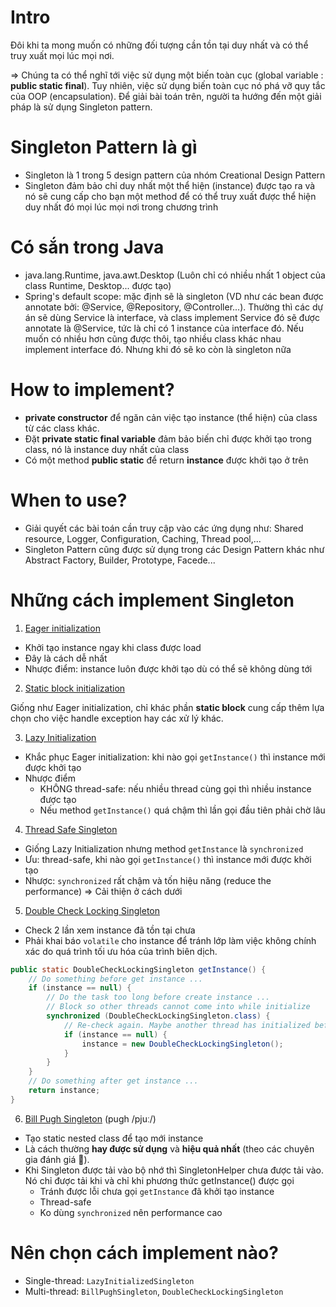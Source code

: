 # Intro

Đôi khi ta mong muốn có những đối tượng cần tồn tại duy nhất và có thể
truy xuất mọi lúc mọi nơi.

=> Chúng ta có thể nghĩ tới việc sử dụng một biến toàn cục
(global variable : **public static final**). Tuy nhiên, việc sử dụng biến
toàn cục nó phá vỡ quy tắc của OOP (encapsulation). Để giải bài toán trên,
người ta hướng đến một giải pháp là sử dụng Singleton pattern.

# Singleton Pattern là gì

- Singleton là 1 trong 5 design pattern của nhóm Creational Design Pattern
- Singleton đảm bảo chỉ duy nhất một thể hiện (instance) được tạo ra và
  nó sẽ cung cấp cho bạn một method để có thể truy xuất được thể hiện
  duy nhất đó mọi lúc mọi nơi trong chương trình

# Có sắn trong Java

- java.lang.Runtime, java.awt.Desktop
  (Luôn chỉ có nhiều nhất 1 object của class Runtime, Desktop... được tạo)
- Spring's default scope: mặc định sẽ là singleton (VD như các bean được
  annotate bởi: @Service, @Repository, @Controller...). Thường thì các dự án
  sẽ dùng Service là interface, và class implement Service đó sẽ được annotate
  là @Service, tức là chỉ có 1 instance của interface đó. Nếu muốn có nhiều hơn
  cũng được thôi, tạo nhiều class khác nhau implement interface đó. Nhưng khi đó
  sẽ ko còn là singleton nữa

# How to implement?

- **private constructor** để ngăn cản việc tạo instance (thể hiện) của class từ các class khác.
- Đặt **private static final variable** đảm bảo biến chỉ được khởi tạo trong class,
  nó là instance duy nhất của class
- Có một method **public static** để return **instance** được khởi tạo ở trên

# When to use?

- Giải quyết các bài toán cần truy cập vào các ứng dụng như: Shared resource,
  Logger, Configuration, Caching, Thread pool,...
- Singleton Pattern cũng được sử dụng trong các Design Pattern khác như
  Abstract Factory, Builder, Prototype, Facede...

# Những cách implement Singleton

1. [Eager initialization](./EagerInitializedSingleton.java)

- Khởi tạo instance ngay khi class được load
- Đây là cách dễ nhất
- Nhược điểm: instance luôn được khởi tạo dù có thể sẽ không dùng tới

2. [Static block initialization](./StaticBlockSingleton.java)

Giống như Eager initialization, chỉ khác phần **static block** cung cấp thêm lựa chọn cho việc handle exception hay các xử lý khác.

3. [Lazy Initialization](./LazyInitializedSingleton.java)

- Khắc phục Eager initialization: khi nào gọi `getInstance()` thì instance mới được khởi tạo
- Nhược điểm
  - KHÔNG thread-safe: nếu nhiều thread cùng gọi thì nhiều instance được tạo
  - Nếu method `getInstance()` quá chậm thì lần gọi đầu tiên phải chờ lâu

4. [Thread Safe Singleton](./ThreadSafeSingleton.java)

- Giống Lazy Initialization nhưng method `getInstance` là `synchronized`
- Ưu: thread-safe, khi nào gọi `getInstance()` thì instance mới được khởi tạo
- Nhược: `synchronized` rất chậm và tốn hiệu năng (reduce the performance) => Cải thiện ở cách dưới

5. [Double Check Locking Singleton](./DoubleCheckLockingSingleton.java)

- Check 2 lần xem instance đã tồn tại chưa
- Phải khai báo `volatile` cho instance để tránh lớp làm việc không chính xác do quá trình tối ưu hóa của trình biên dịch.

```java
public static DoubleCheckLockingSingleton getInstance() {
    // Do something before get instance ...
    if (instance == null) {
        // Do the task too long before create instance ...
        // Block so other threads cannot come into while initialize
        synchronized (DoubleCheckLockingSingleton.class) {
            // Re-check again. Maybe another thread has initialized before
            if (instance == null) {
                instance = new DoubleCheckLockingSingleton();
            }
        }
    }
    // Do something after get instance ...
    return instance;
}
```

6. [Bill Pugh Singleton](./BillPughSingleton.java) (pugh /pjuː/)

- Tạo static nested class để tạo mới instance
- Là cách thường **hay được sử dụng** và **hiệu quả nhất** (theo các chuyên gia đánh giá 🙂).
- Khi Singleton được tải vào bộ nhớ thì SingletonHelper chưa được tải vào. Nó chỉ được tải khi và chỉ khi phương thức getInstance() được gọi
  - Tránh được lỗi chưa gọi `getInstance` đã khởi tạo instance
  - Thread-safe
  - Ko dùng `synchronized` nên performance cao

# Nên chọn cách implement nào?

- Single-thread: `LazyInitializedSingleton`
- Multi-thread: `BillPughSingleton`, `DoubleCheckLockingSingleton`
